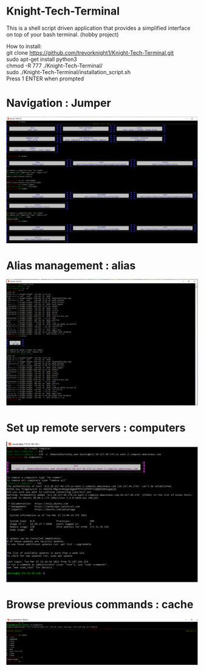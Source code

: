 # Knight-Tech-Terminal

This is a shell script driven application that provides a simplified interface on top of your bash terminal. (hobby project)

How to install: <br />
git clone https://github.com/trevorknight1/Knight-Tech-Terminal.git <br />
sudo apt-get install python3 <br />
chmod -R 777 ./Knight-Tech-Terminal/ <br />
sudo ./Knight-Tech-Terminal/installation_script.sh <br />
Press 1 ENTER when prompted


# Navigation : Jumper
![alt text for screen readers](/assets/jumper.PNG "Better Navigation")

# Alias management : alias
![alt text for screen readers](/assets/alias.png "Better Navigation")

# Set up remote servers : computers
![alt text for screen readers](/assets/remote.png "Better Navigation")

# Browse previous commands : cache
![alt text for screen readers](/assets/cache.PNG "Better Navigation")
